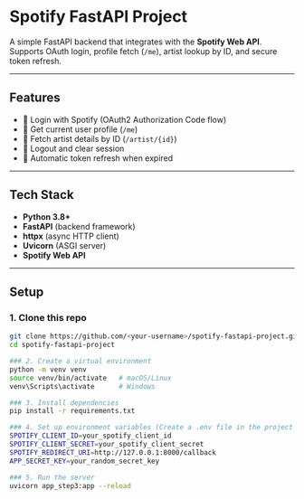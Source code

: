 # Spotify FastAPI Project

A simple FastAPI backend that integrates with the **Spotify Web API**.  
Supports OAuth login, profile fetch (`/me`), artist lookup by ID, and secure token refresh.

---

## Features
- 🔑 Login with Spotify (OAuth2 Authorization Code flow)
- 👤 Get current user profile (`/me`)
- 🎵 Fetch artist details by ID (`/artist/{id}`)
- 🚪 Logout and clear session
- 🔄 Automatic token refresh when expired

---

## Tech Stack
- **Python 3.8+**
- **FastAPI** (backend framework)
- **httpx** (async HTTP client)
- **Uvicorn** (ASGI server)
- **Spotify Web API**

---

## Setup

### 1. Clone this repo
```bash
git clone https://github.com/<your-username>/spotify-fastapi-project.git
cd spotify-fastapi-project

### 2. Create a virtual environment
python -m venv venv
source venv/bin/activate   # macOS/Linux
venv\Scripts\activate      # Windows

### 3. Install dependencies
pip install -r requirements.txt

### 4. Set up environment variables (Create a .env file in the project root)
SPOTIFY_CLIENT_ID=your_spotify_client_id
SPOTIFY_CLIENT_SECRET=your_spotify_client_secret
SPOTIFY_REDIRECT_URI=http://127.0.0.1:8000/callback
APP_SECRET_KEY=your_random_secret_key

### 5. Run the server
uvicorn app_step3:app --reload
```
